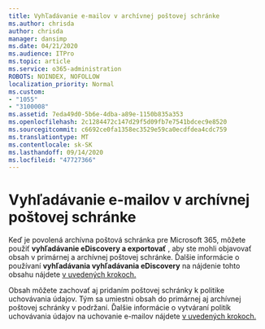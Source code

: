```yaml
---
title: Vyhľadávanie e-mailov v archívnej poštovej schránke
ms.author: chrisda
author: chrisda
manager: dansimp
ms.date: 04/21/2020
ms.audience: ITPro
ms.topic: article
ms.service: o365-administration
ROBOTS: NOINDEX, NOFOLLOW
localization_priority: Normal
ms.custom:
- "1055"
- "3100008"
ms.assetid: 7eda49d0-5b6e-4dba-a89e-1150b835a353
ms.openlocfilehash: 2c1284472c147d29f5d09fb7e7541bdcec9e8520
ms.sourcegitcommit: c6692ce0fa1358ec3529e59ca0ecdfdea4cdc759
ms.translationtype: MT
ms.contentlocale: sk-SK
ms.lasthandoff: 09/14/2020
ms.locfileid: "47727366"
---
```

# <a name="search-for-email-in-the-archive-mailbox"></a>Vyhľadávanie e-mailov v archívnej poštovej schránke

Keď je povolená archívna poštová schránka pre Microsoft 365, môžete použiť **vyhľadávanie eDiscovery a exportovať** , aby ste mohli objavovať obsah v primárnej a archívnej poštovej schránke. Ďalšie informácie o používaní **vyhľadávania vyhľadávania eDiscovery** na nájdenie tohto obsahu nájdete [v uvedených krokoch.](https://docs.microsoft.com/microsoft-365/compliance/export-search-results)
  
Obsah môžete zachovať aj pridaním poštovej schránky k politike uchovávania údajov. Tým sa umiestni obsah do primárnej aj archívnej poštovej schránky v podržaní. Ďalšie informácie o vytváraní politík uchovávania údajov na uchovanie e-mailov nájdete [v uvedených krokoch.](https://docs.microsoft.com/microsoft-365/compliance/retention-policies)
  